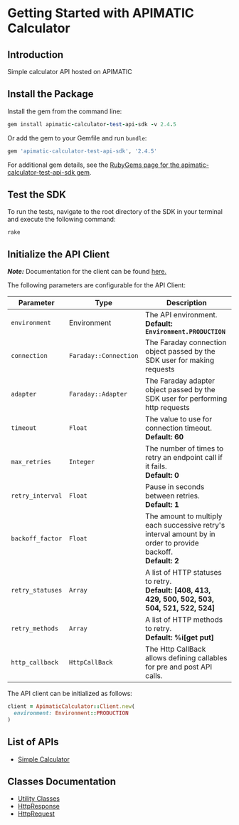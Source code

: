 
# Getting Started with APIMATIC Calculator

## Introduction

Simple calculator API hosted on APIMATIC

## Install the Package

Install the gem from the command line:

```ruby
gem install apimatic-calculator-test-api-sdk -v 2.4.5
```

Or add the gem to your Gemfile and run `bundle`:

```ruby
gem 'apimatic-calculator-test-api-sdk', '2.4.5'
```

For additional gem details, see the [RubyGems page for the apimatic-calculator-test-api-sdk gem](https://rubygems.org/gems/apimatic-calculator-test-api-sdk/versions/2.4.5).

## Test the SDK

To run the tests, navigate to the root directory of the SDK in your terminal and execute the following command:

```
rake
```

## Initialize the API Client

**_Note:_** Documentation for the client can be found [here.](https://www.github.com/hamzamahmood/package-publishing/tree/2.4.5/doc/client.md)

The following parameters are configurable for the API Client:

| Parameter | Type | Description |
|  --- | --- | --- |
| `environment` | Environment | The API environment. <br> **Default: `Environment.PRODUCTION`** |
| `connection` | `Faraday::Connection` | The Faraday connection object passed by the SDK user for making requests |
| `adapter` | `Faraday::Adapter` | The Faraday adapter object passed by the SDK user for performing http requests |
| `timeout` | `Float` | The value to use for connection timeout. <br> **Default: 60** |
| `max_retries` | `Integer` | The number of times to retry an endpoint call if it fails. <br> **Default: 0** |
| `retry_interval` | `Float` | Pause in seconds between retries. <br> **Default: 1** |
| `backoff_factor` | `Float` | The amount to multiply each successive retry's interval amount by in order to provide backoff. <br> **Default: 2** |
| `retry_statuses` | `Array` | A list of HTTP statuses to retry. <br> **Default: [408, 413, 429, 500, 502, 503, 504, 521, 522, 524]** |
| `retry_methods` | `Array` | A list of HTTP methods to retry. <br> **Default: %i[get put]** |
| `http_callback` | `HttpCallBack` | The Http CallBack allows defining callables for pre and post API calls. |

The API client can be initialized as follows:

```ruby
client = ApimaticCalculator::Client.new(
  environment: Environment::PRODUCTION
)
```

## List of APIs

* [Simple Calculator](https://www.github.com/hamzamahmood/package-publishing/tree/2.4.5/doc/controllers/simple-calculator.md)

## Classes Documentation

* [Utility Classes](https://www.github.com/hamzamahmood/package-publishing/tree/2.4.5/doc/utility-classes.md)
* [HttpResponse](https://www.github.com/hamzamahmood/package-publishing/tree/2.4.5/doc/http-response.md)
* [HttpRequest](https://www.github.com/hamzamahmood/package-publishing/tree/2.4.5/doc/http-request.md)

